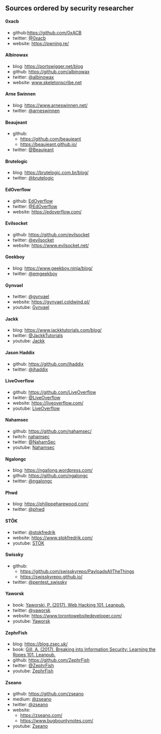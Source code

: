 ## Sources ordered by security researcher

#### 0xacb
  * github:https://github.com/0xACB
  * twitter: [@0xacb](https://twitter.com/0xacb)
  * website: https://pwning.re/

#### Albinowax
  * blog:  https://portswigger.net/blog
  * github: https://github.com/albinowax
  * twitter: [@albinowax](https://twitter.com/albinowax)
  * website: www.skeletonscribe.net
  
#### Arne Swinnen
  * blog: https://www.arneswinnen.net/
  * twitter: [@arneswinnen](https://twitter.com/ArneSwinnen)

#### Beaujeant
  * github:
    * https://github.com/beaujeant
    * https://beaujeant.github.io/
  * twitter: [@Beaujeant](https://twitter.com/Beaujeant)
  
#### Brutelogic
  * blog: https://brutelogic.com.br/blog/
  * twitter: [@brutelogic](https://twitter.com/brutelogic)
  
#### EdOverflow
  * github: [EdOverflow](https://github.com/EdOverflow)
  * twitter: [@EdOverflow](https://twitter.com/EdOverflow)
  * website: https://edoverflow.com/

#### Evilsocket
  * github: https://github.com/evilsocket
  * twitter: [@evilsocket](https://twitter.com/evilsocket)
  * website: https://www.evilsocket.net/
  
#### Geekboy
  * blog: https://www.geekboy.ninja/blog/
  * twitter: [@emgeekboy](https://twitter.com/emgeekboy)

#### Gynvael
  * twitter: [@gynvael](https://twitter.com/gynvael)
  * website: https://gynvael.coldwind.pl/
  * youtube: [Gynvael](https://www.youtube.com/c/GynvaelEN)
  
#### Jackk
  * blog: https://www.jackktutorials.com/blog/
  * twitter: [@JackkTutorials](https://twitter.com/JackkTutorials)
  * youtube: [Jackk](https://www.youtube.com/channel/UC64x_rKHxY113KMWmprLBPA)
  
#### Jason Haddix
  * github: https://github.com/jhaddix
  * twitter: [@jhaddix](https://twitter.com/jhaddix)
  
#### LiveOverflow
  * github: https://github.com/LiveOverflow
  * twitter: [@LiveOverflow](https://twitter.com/liveoverflow)
  * website: https://liveoverflow.com/
  * youtube: [LiveOverflow](https://www.youtube.com/channel/UClcE-kVhqyiHCcjYwcpfj9w)
  
#### Nahamsec
  * github: https://github.com/nahamsec/
  * twitch: [nahamsec](https://www.twitch.tv/nahamsec)
  * twitter: [@NahamSec](https://twitter.com/nahamsec)
  * youtube: [Nahamsec](https://www.youtube.com/channel/UCCZDt7MuC3Hzs6IH4xODLBw)
  
#### Ngalongc
  * blog: https://ngailong.wordpress.com/
  * github: https://github.com/ngalongc
  * twitter: [@ngalongc](https://twitter.com/ngalongc)
  
#### Phwd
  * blog: https://philippeharewood.com/
  * twitter: [@phwd](https://twitter.com/phwd)
  
#### STÖK
  * twitter: [@stokfredrik](https://twitter.com/stokfredrik)
  * website: https://www.stokfredrik.com/
  * youtube: [STÖK](https://www.youtube.com/channel/UCQN2DsjnYH60SFBIA6IkNwg)
  
#### Swissky
  * github: 
    * https://github.com/swisskyrepo/PayloadsAllTheThings
    * https://swisskyrepo.github.io/
  * twitter: [@pentest_swissky](https://twitter.com/pentest_swissky)
  
#### Yaworsk
  * book: [Yaworski, P. (2017). Web Hacking 101. Leanpub.](https://leanpub.com/web-hacking-101)
  * twitter: [@yaworsk](https://twitter.com/yaworsk)
  * website: https://www.torontowebsitedeveloper.com/
  * youtube: [Yaworsk](https://www.youtube.com/channel/UCS0y5e-AMsZO8GEFtKBAzkA)
  
#### ZephrFish
  * blog: https://blog.zsec.uk/
  * book: [Gill, A. (2017). Breaking into Information Security: Learning the Ropes 101. Leanpub.](https://leanpub.com/ltr101-breaking-into-infosec)
  * github: https://github.com/ZephrFish
  * twitter: [@ZephrFish](https://twitter.com/ZephrFish)
  * youtube: [ZephrFish](https://www.youtube.com/channel/UCwIgYwu94q1wpgakHPPR1iQ)

#### Zseano
  * github: https://github.com/zseano
  * medium: [@zseano](https://medium.com/@zseano)
  * twitter: [@zseano](https://twitter.com/zseano)
  * website: 
    * https://zseano.com/
    * https://www.bugbountynotes.com/
  * youtube: [Zseano](https://www.youtube.com/channel/UCCUFgj-52_ryvpQUacylRpg)
